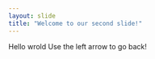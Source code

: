 ```yaml
---
layout: slide
title: "Welcome to our second slide!"
---
```

Hello wrold
Use the left arrow to go back!
